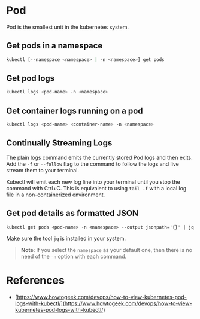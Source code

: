 # Pod
Pod is the smallest unit in the kubernetes system.

## Get pods in a namespace
```bash
kubectl [--namespace <namespace> | -n <namespace>] get pods
```

## Get pod logs
```bash
kubectl logs <pod-name> -n <namespace>
```

## Get container logs running on a pod
```bash
kubectl logs <pod-name> <container-name> -n <namespace>
```

## Continually Streaming Logs
The plain logs command emits the currently stored Pod logs and then exits. Add the `-f` or `--follow` flag to the command to follow the logs and live stream them to your terminal.

Kubectl will emit each new log line into your terminal until you stop the command with Ctrl+C. This is equivalent to using `tail -f` with a local log file in a non-containerized environment.

## Get pod details as formatted JSON
```
kubectl get pods <pod-name> -n <namespace> --output jsonpath='{}' | jq
```
Make sure the tool `jq` is installed in your system.

> **Note**: If you select the `namespace` as your default one, then there is no need of the `-n` option with each command.

# References
- [https://www.howtogeek.com/devops/how-to-view-kubernetes-pod-logs-with-kubectl/](https://www.howtogeek.com/devops/how-to-view-kubernetes-pod-logs-with-kubectl/)
